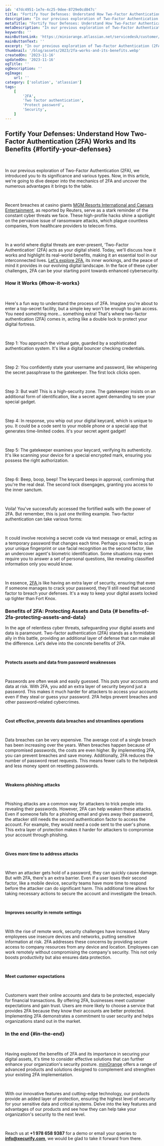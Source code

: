 ```yaml
---
id: '47dc4951-1e7e-4c25-9dee-8729e0cd047c'
title: "Fortify Your Defenses: Understand How Two-Factor Authentication (2FA) Works and Its Benefits"
description: "In our previous exploration of Two-Factor Authentication (2FA), we introduced you to its significance and various types. Now, in this article, we're going to dive deeper into the mechanics of 2FA and uncover the numerous advantages it brings to the table."
metaTitle: "Fortify Your Defenses: Understand How Two-Factor Authentication (2FA) Works and Its Benefits"
metaDescription: "In our previous exploration of Two-Factor Authentication (2FA), we introduced you to its significance and various types. Now, in this article, we're going to dive deeper into the mechanics of 2FA and uncover the numerous advantages it brings to the table."
keywords: ''
mainButtonLink: 'https://miniorange.atlassian.net/servicedesk/customer/portal/2/group/6/create/66'
mainButtonText: ''
excerpt: "In our previous exploration of Two-Factor Authentication (2FA), we introduced you to its significance and various types. Now, in this article, we're going to dive deeper into the mechanics of 2FA and uncover the numerous advantages it brings to the table."
thumbnail: '/blog/assets/2023/2fa-works-and-its-benefits.webp'
createdOn: '2023-11-16'
updatedOn: '2023-11-16'
ogTitle: ''
ogDescription: ''
ogImage:
    url: ''
category: ['solution', 'atlassian']
tags:
    [
        '2FA', 
        'Two factor authentication', 
        'Protect password', 
        'Security',
    ]
---
```


## Fortify Your Defenses: Understand How Two-Factor Authentication (2FA) Works and Its Benefits {#fortify-your-defenses}

&nbsp;

In our previous exploration of Two-Factor Authentication (2FA), we introduced you to its significance and various types. Now, in this article, we're going to dive deeper into the mechanics of 2FA and uncover the numerous advantages it brings to the table.

&nbsp;

Recent breaches at casino giants [MGM Resorts International and Caesars Entertainment](https://www.reuters.com/technology/hackers-who-breached-casino-giants-mgm-caesars-also-hit-3-other-firms-okta-says-2023-09-19/), as reported by Reuters, serve as a stark reminder of the constant cyber threats we face. These high-profile hacks shine a spotlight on the pervasive issue of ransomware attacks, which plague countless companies, from healthcare providers to telecom firms.

&nbsp;

In a world where digital threats are ever-present, ‘Two-Factor Authentication’ (2FA) acts as your digital shield. Today, we'll discuss how it works and highlight its real-world benefits, making it an essential tool in our interconnected lives. [Let's explore 2FA](https://www.miniorange.com/atlassian/two-factor-authentication-for-atlassian/), its inner workings, and the peace of mind it provides in our evolving digital landscape. In the face of these cyber challenges, 2FA can be your starting point towards enhanced cybersecurity.



### How it Works {#how-it-works}

&nbsp;

Here's a fun way to understand the process of 2FA. Imagine you're about to enter a top-secret facility, but a simple key won't be enough to gain access. You need something more... something extra! That's where two-factor authentication (2FA) comes in, acting like a double lock to protect your digital fortress.

&nbsp;&nbsp;

Step 1: You approach the virtual gate, guarded by a sophisticated authentication system. It's like a digital bouncer checking credentials.

&nbsp;

Step 2: You confidently state your username and password, like whispering the secret passphrase to the gatekeeper. The first lock clicks open.

&nbsp;

Step 3: But wait! This is a high-security zone. The gatekeeper insists on an additional form of identification, like a secret agent demanding to see your special gadget.

&nbsp;

Step 4: In response, you whip out your digital keycard, which is unique to you. It could be a code sent to your mobile phone or a special app that generates time-limited codes. It's your secret agent gadget!

&nbsp;

Step 5: The gatekeeper examines your keycard, verifying its authenticity. It's like scanning your device for a special encrypted mark, ensuring you possess the right authorization.

&nbsp;

Step 6: Beep, boop, beep! The keycard beeps in approval, confirming that you're the real deal. The second lock disengages, granting you access to the inner sanctum.

&nbsp;

Voila! You've successfully accessed the fortified walls with the power of 2FA. But remember, this is just one thrilling example. Two-factor authentication can take various forms:

&nbsp;

It could involve receiving a secret code via text message or email, acting as a temporary password that changes each time. Perhaps you need to scan your unique fingerprint or use facial recognition as the second factor, like an undercover agent's biometric identification. Some situations may even require you to answer a set of personal questions, like revealing classified information only you would know.

&nbsp;

In essence, [2FA ](https://marketplace.atlassian.com/search?query=miniOrange%202FA)is like having an extra layer of security, ensuring that even if someone manages to crack your password, they'll still need that second factor to breach your defenses. It's a way to keep your digital assets locked up tighter than Fort Knox.

### Benefits of 2FA: Protecting Assets and Data {# benefits-of-2fa-protecting-assets-and-data}

In the age of relentless cyber threats, safeguarding your digital assets and data is paramount. Two-factor authentication (2FA) stands as a formidable ally in this battle, providing an additional layer of defense that can make all the difference. Let’s delve into the concrete benefits of 2FA.

&nbsp;

**Protects assets and data from password weaknesses**

&nbsp;

Passwords are often weak and easily guessed. This puts your accounts and data at risk. With 2FA, you add an extra layer of security beyond just a password. This makes it much harder for attackers to access your accounts even if they steal or guess your password. 2FA helps prevent breaches and other password-related cybercrimes.

&nbsp;

**Cost effective, prevents data breaches and streamlines operations**

&nbsp;

Data breaches can be very expensive. The average cost of a single breach has been increasing over the years. When breaches happen because of compromised passwords, the costs are even higher. By implementing 2FA, you can prevent breaches and save money. Additionally, 2FA reduces the number of password reset requests. This means fewer calls to the helpdesk and less money spent on resetting passwords.

&nbsp;

**Weakens phishing attacks**

&nbsp;

Phishing attacks are a common way for attackers to trick people into revealing their passwords. However, 2FA can help weaken these attacks. Even if someone falls for a phishing email and gives away their password, the attacker still needs the second authentication factor to access the account. For example, they would need a code sent to the user's phone. This extra layer of protection makes it harder for attackers to compromise your account through phishing.

&nbsp;

**Gives more time to address attacks**

&nbsp;

When an attacker gets hold of a password, they can quickly cause damage. But with 2FA, there's an extra barrier. Even if a user loses their second factor, like a mobile device, security teams have more time to respond before the attacker can do significant harm. This additional time allows for taking necessary actions to secure the account and investigate the breach.

&nbsp;

**Improves security in remote settings**

&nbsp;

With the rise of remote work, security challenges have increased. Many employees use insecure devices and networks, putting sensitive information at risk. 2FA addresses these concerns by providing secure access to company resources from any device and location. Employees can work remotely without compromising the company's security. This not only boosts productivity but also ensures data protection.

&nbsp;

**Meet customer expectations**

&nbsp;

Customers want their online accounts and data to be protected, especially for financial transactions. By offering 2FA, businesses meet customer expectations and gain trust. Users are more likely to choose a service that provides 2FA because they know their accounts are better protected. Implementing 2FA demonstrates a commitment to user security and helps organizations stand out in the market.

### In the end {#in-the-end}

&nbsp;

Having explored the benefits of 2FA and its importance in securing your digital assets, it's time to consider effective solutions that can further enhance your organization's security posture. [miniOrange](https://www.miniorange.com/) offers a range of advanced products and solutions designed to complement and strengthen your existing 2FA implementation.

&nbsp;

With our innovative features and cutting-edge technology, our products provide an added layer of protection, ensuring the highest level of security for your sensitive data and critical systems. Delve into the key features and advantages of our products and see how they can help take your organization's security to the next level.

&nbsp;&nbsp;

Reach us at **+1 978 658 9387** for a demo or email your queries to **info@xecurify.com**, we would be glad to take it forward from there.
